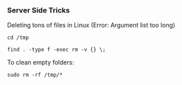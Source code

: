 
### Server Side Tricks

Deleting tons of files in Linux (Error: Argument list too long)

`cd /tmp`

`find . -type f -exec rm -v {} \;`

To clean empty folders:

`sudo rm -rf /tmp/*`
